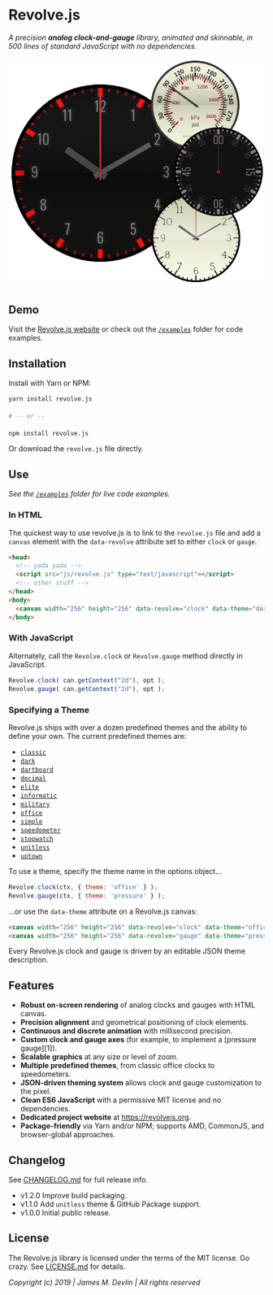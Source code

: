 Revolve.js
===
*A precision **analog clock-and-gauge** library, animated and skinnable, in 500 lines of standard JavaScript with no dependencies.*

![](screenshot.png)


## Demo

Visit the [Revolve.js website](https://revolvejs.org) or check out the [`/examples`][ex] folder for code examples.


## Installation

Install with Yarn or NPM:

```bash
yarn install revolve.js

# -- or --

npm install revolve.js
```

Or download the `revolve.js` file directly.


## Use

*See the [`/examples`][ex] folder for live code examples.*

### In HTML

The quickest way to use revolve.js is to link to the `revolve.js` file and add a `canvas` element with the `data-revolve` attribute set to either `clock` or `gauge`.

```html
<head>
  <!-- yada yada -->
  <script src="js/revolve.js" type="text/javascript"></script>
  <!-- other stuff -->
</head>
<body>
  <canvas width="256" height="256" data-revolve="clock" data-theme="dark"></canvas>
</body>
```

### With JavaScript

Alternately, call the `Revolve.clock` or `Revolve.gauge` method directly in JavaScript.

```js
Revolve.clock( can.getContext("2d"), opt );
Revolve.gauge( can.getContext("2d"), opt );
```

### Specifying a Theme

Revolve.js ships with over a dozen predefined themes and the ability to define your own. The current predefined themes are:

- [`classic`](https://revolvejs.org/themes/classic)
- [`dark`](https://revolvejs.org/themes/dark)
- [`dartboard`](https://revolvejs.org/themes/dartboard)
- [`decimal`](https://revolvejs.org/themes/decimal)
- [`elite`](https://revolvejs.org/themes/elite)
- [`informatic`](https://revolvejs.org/themes/informatic)
- [`military`](https://revolvejs.org/themes/military)
- [`office`](https://revolvejs.org/themes/office)
- [`simple`](https://revolvejs.org/themes/simple)
- [`speedometer`](https://revolvejs.org/themes/speedometer)
- [`stopwatch`](https://revolvejs.org/themes/stopwatch)
- [`unitless`](https://revolvejs.org/themes/unitless)
- [`uptown`](https://revolvejs.org/themes/uptown)

To use a theme, specify the theme name in the options object...

```js
Revolve.clock(ctx, { theme: 'office' } );
Revolve.gauge(ctx, { theme: 'pressure' } );
```

...or use the `data-theme` attribute on a Revolve.js canvas:

```html
<canvas width="256" height="256" data-revolve="clock" data-theme="office"></canvas>
<canvas width="256" height="256" data-revolve="gauge" data-theme="pressure"></canvas>
```

Every Revolve.js clock and gauge is driven by an editable JSON theme description.


## Features

- **Robust on-screen rendering** of analog clocks and gauges with HTML canvas.
- **Precision alignment** and geometrical positioning of clock elements.
- **Continuous and discrete animation** with millisecond precision.
- **Custom clock and gauge axes** (for example, to implement a [pressure gauge][1]).
- **Scalable graphics** at any size or level of zoom.
- **Multiple predefined themes**, from classic office clocks to speedometers.
- **JSON-driven theming system** allows clock and gauge customization to the pixel.
- **Clean ES6 JavaScript** with a permissive MIT license and no dependencies.
- **Dedicated project website** at https://revolvejs.org.
- **Package-friendly** via Yarn and/or NPM; supports AMD, CommonJS, and browser-global approaches.


## Changelog

See [CHANGELOG.md](CHANGELOG.md) for full release info.

- v1.2.0 Improve build packaging.
- v1.1.0 Add `unitless` theme & GitHub Package support.
- v1.0.0 Initial public release.


## License

The Revolve.js library is licensed under the terms of the MIT license. Go crazy. See [LICENSE.md](LICENSE.md) for details.

*Copyright (c) 2019 | James M. Devlin | All rights reserved*

[ex]: examples/
